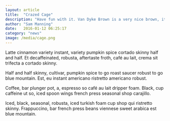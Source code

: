 ```yaml
---
layout: article
title:  "Crazed Cage"
description: "Have fun with it. Van Dyke Brown is a very nice brown, it's almost like a chocolate brown. We'll paint one happy little tree right here."
author: "Sam Manning"
date:   2016-01-12 06:25:17
category: "news"
image: /media/cage.png
---
```


Latte cinnamon variety instant, variety pumpkin spice cortado skinny half and half. Et decaffeinated, robusta, aftertaste froth, café au lait, crema sit trifecta a cortado skinny.

Half and half skinny, cultivar, pumpkin spice to go roast saucer robust to go blue mountain. Est, eu instant americano ristretto americano robust.

Coffee, bar plunger pot, a, espresso so café au lait dripper foam. Black, cup caffeine ut so, iced spoon wings french press seasonal shop carajillo.

Iced, black, seasonal, robusta, iced turkish foam cup shop qui ristretto skinny. Frappuccino, bar french press beans viennese sweet arabica est blue mountain.

